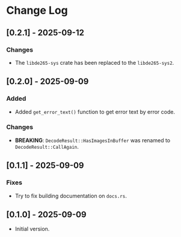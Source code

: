 # Change Log

## [0.2.1] - 2025-09-12

### Changes

- The `libde265-sys` crate has been replaced to the `libde265-sys2`.

## [0.2.0] - 2025-09-09

### Added

- Added `get_error_text()` function to get error text by error code.

### Changes

- **BREAKING**: `DecodeResult::HasImagesInBuffer` was renamed to `DecodeResult::CallAgain`.

## [0.1.1] - 2025-09-09

### Fixes

- Try to fix building documentation on `docs.rs`.

## [0.1.0] - 2025-09-09

- Initial version.
